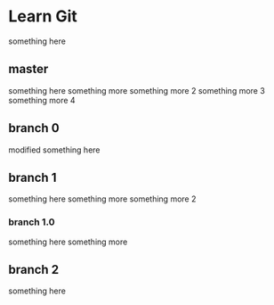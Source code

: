 # Learn Git
something here

## master
something here
something more
something more 2
something more 3
something more 4

## branch 0
modified something here

## branch 1
something here
something more
something more 2

### branch 1.0
something here
something more

## branch 2
something here

